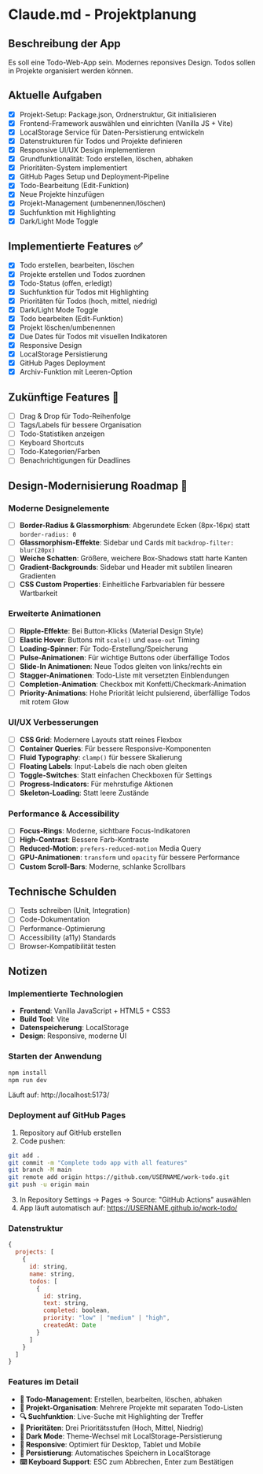# Claude.md - Projektplanung

## Beschreibung der App
Es soll eine Todo-Web-App sein.
Modernes reponsives Design.
Todos sollen in Projekte organisiert werden können.

## Aktuelle Aufgaben

- [x] Projekt-Setup: Package.json, Ordnerstruktur, Git initialisieren
- [x] Frontend-Framework auswählen und einrichten (Vanilla JS + Vite)
- [x] LocalStorage Service für Daten-Persistierung entwickeln
- [x] Datenstrukturen für Todos und Projekte definieren
- [x] Responsive UI/UX Design implementieren
- [x] Grundfunktionalität: Todo erstellen, löschen, abhaken
- [x] Prioritäten-System implementiert
- [x] GitHub Pages Setup und Deployment-Pipeline
- [x] Todo-Bearbeitung (Edit-Funktion)
- [x] Neue Projekte hinzufügen
- [x] Projekt-Management (umbenennen/löschen)
- [x] Suchfunktion mit Highlighting
- [x] Dark/Light Mode Toggle

## Implementierte Features ✅

- [x] Todo erstellen, bearbeiten, löschen
- [x] Projekte erstellen und Todos zuordnen
- [x] Todo-Status (offen, erledigt)
- [x] Suchfunktion für Todos mit Highlighting
- [x] Prioritäten für Todos (hoch, mittel, niedrig)
- [x] Dark/Light Mode Toggle
- [x] Todo bearbeiten (Edit-Funktion)
- [x] Projekt löschen/umbenennen
- [x] Due Dates für Todos mit visuellen Indikatoren
- [x] Responsive Design
- [x] LocalStorage Persistierung
- [x] GitHub Pages Deployment
- [x] Archiv-Funktion mit Leeren-Option

## Zukünftige Features 🚀

- [ ] Drag & Drop für Todo-Reihenfolge
- [ ] Tags/Labels für bessere Organisation
- [ ] Todo-Statistiken anzeigen
- [ ] Keyboard Shortcuts
- [ ] Todo-Kategorien/Farben
- [ ] Benachrichtigungen für Deadlines

## Design-Modernisierung Roadmap 🎨

### Moderne Designelemente
- [ ] **Border-Radius & Glassmorphism**: Abgerundete Ecken (8px-16px) statt `border-radius: 0`
- [ ] **Glassmorphism-Effekte**: Sidebar und Cards mit `backdrop-filter: blur(20px)`
- [ ] **Weiche Schatten**: Größere, weichere Box-Shadows statt harte Kanten
- [ ] **Gradient-Backgrounds**: Sidebar und Header mit subtilen linearen Gradienten
- [ ] **CSS Custom Properties**: Einheitliche Farbvariablen für bessere Wartbarkeit

### Erweiterte Animationen
- [ ] **Ripple-Effekte**: Bei Button-Klicks (Material Design Style)
- [ ] **Elastic Hover**: Buttons mit `scale()` und `ease-out` Timing
- [ ] **Loading-Spinner**: Für Todo-Erstellung/Speicherung
- [ ] **Pulse-Animationen**: Für wichtige Buttons oder überfällige Todos
- [ ] **Slide-In Animationen**: Neue Todos gleiten von links/rechts ein
- [ ] **Stagger-Animationen**: Todo-Liste mit versetzten Einblendungen
- [ ] **Completion-Animation**: Checkbox mit Konfetti/Checkmark-Animation
- [ ] **Priority-Animations**: Hohe Priorität leicht pulsierend, überfällige Todos mit rotem Glow

### UI/UX Verbesserungen
- [ ] **CSS Grid**: Modernere Layouts statt reines Flexbox
- [ ] **Container Queries**: Für bessere Responsive-Komponenten
- [ ] **Fluid Typography**: `clamp()` für bessere Skalierung
- [ ] **Floating Labels**: Input-Labels die nach oben gleiten
- [ ] **Toggle-Switches**: Statt einfachen Checkboxen für Settings
- [ ] **Progress-Indicators**: Für mehrstufige Aktionen
- [ ] **Skeleton-Loading**: Statt leere Zustände

### Performance & Accessibility
- [ ] **Focus-Rings**: Moderne, sichtbare Focus-Indikatoren
- [ ] **High-Contrast**: Bessere Farb-Kontraste
- [ ] **Reduced-Motion**: `prefers-reduced-motion` Media Query
- [ ] **GPU-Animationen**: `transform` und `opacity` für bessere Performance
- [ ] **Custom Scroll-Bars**: Moderne, schlanke Scrollbars

## Technische Schulden

- [ ] Tests schreiben (Unit, Integration)
- [ ] Code-Dokumentation
- [ ] Performance-Optimierung
- [ ] Accessibility (a11y) Standards
- [ ] Browser-Kompatibilität testen 

## Notizen

### Implementierte Technologien
- **Frontend**: Vanilla JavaScript + HTML5 + CSS3
- **Build Tool**: Vite
- **Datenspeicherung**: LocalStorage
- **Design**: Responsive, moderne UI

### Starten der Anwendung
```bash
npm install
npm run dev
```
Läuft auf: http://localhost:5173/

### Deployment auf GitHub Pages
1. Repository auf GitHub erstellen
2. Code pushen:
```bash
git add .
git commit -m "Complete todo app with all features"
git branch -M main
git remote add origin https://github.com/USERNAME/work-todo.git
git push -u origin main
```
3. In Repository Settings → Pages → Source: "GitHub Actions" auswählen
4. App läuft automatisch auf: https://USERNAME.github.io/work-todo/

### Datenstruktur
```javascript
{
  projects: [
    {
      id: string,
      name: string,
      todos: [
        {
          id: string,
          text: string,
          completed: boolean,
          priority: "low" | "medium" | "high",
          createdAt: Date
        }
      ]
    }
  ]
}
```

### Features im Detail
- **📝 Todo-Management**: Erstellen, bearbeiten, löschen, abhaken
- **📁 Projekt-Organisation**: Mehrere Projekte mit separaten Todo-Listen
- **🔍 Suchfunktion**: Live-Suche mit Highlighting der Treffer
- **🎯 Prioritäten**: Drei Prioritätsstufen (Hoch, Mittel, Niedrig)
- **🌙 Dark Mode**: Theme-Wechsel mit LocalStorage-Persistierung
- **📱 Responsive**: Optimiert für Desktop, Tablet und Mobile
- **💾 Persistierung**: Automatisches Speichern in LocalStorage
- **⌨️ Keyboard Support**: ESC zum Abbrechen, Enter zum Bestätigen
